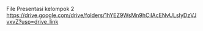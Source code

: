 File Presentasi kelompok 2
https://drive.google.com/drive/folders/1hYEZ9WsMn9hCilAcENvULsIyDzVJvxvZ?usp=drive_link
